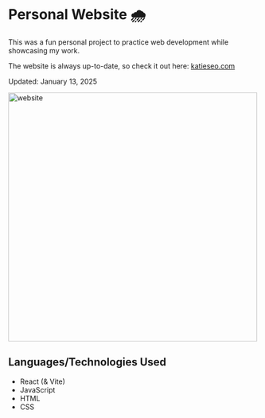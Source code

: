 # Personal Website 🌧️

This was a fun personal project to practice web development while showcasing my work.

The website is always up-to-date, so check it out here: [katieseo.com](https://katieseo.com/)

Updated: January 13, 2025

<img width="500" alt="website" src="https://github.com/user-attachments/assets/ecdfe04b-7b4c-4889-bd51-667f36051b21" />

## Languages/Technologies Used
- React (& Vite)
- JavaScript
- HTML
- CSS
